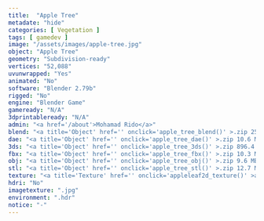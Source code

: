 ```yaml
---
title:  "Apple Tree"
metadate: "hide"
categories: [ Vegetation ]
tags: [ gamedev ]
image: "/assets/images/apple-tree.jpg"
object: "Apple Tree"
geometry: "Subdivision-ready"
vertices: "52,088"
uvunwrapped: "Yes"
animated: "No"
software: "Blender 2.79b"
rigged: "No"
engine: "Blender Game"
gameready: "N/A"
3dprintableready: "N/A"
admin: "<a href='/about'>Mohamad Rido</a>"
blend: "<a title='Object' href='' onclick='apple_tree_blend()' >.zip 25.7 MB</a>"
dae: "<a title='Object' href='' onclick='apple_tree_dae()' >.zip 10.6 MB</a>"
3ds: "<a title='Object' href='' onclick='apple_tree_3ds()' >.zip 896.4 kB</a>"
fbx: "<a title='Object' href='' onclick='apple_tree_fbx()' >.zip 10.3 MB</a>"
obj: "<a title='Object' href='' onclick='apple_tree_obj()' >.zip 9.6 MB</a>"
stl: "<a title='Object' href='' onclick='apple_tree_stl()' >.zip 12.7 MB</a>"
texture: "<a title='Texture' href='' onclick='appleleaf2d_texture()' >appleleaf2d</a>"
hdri: "No"
imagetexture: ".jpg"
environment: ".hdr"
notice: "-"
---
```

